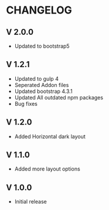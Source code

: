 CHANGELOG
=========

V 2.0.0
-------
 - Updated to bootstrap5


V 1.2.1
-------
 - Updated to gulp 4
 - Seperated Addon files
 - Updated bootstrap 4.3.1
 - Updated All outdated npm packages
 - Bug fixes

V 1.2.0
-------
 - Added Horizontal dark layout
 
V 1.1.0
-------
 - Added more layout options

V 1.0.0
-------
 - Initial release
